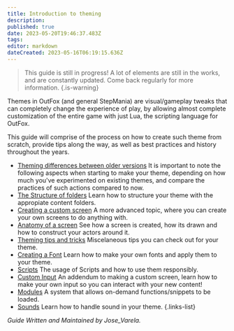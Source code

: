 ```yaml
---
title: Introduction to theming
description: 
published: true
date: 2023-05-20T19:46:37.483Z
tags: 
editor: markdown
dateCreated: 2023-05-16T06:19:15.636Z
---
```



> This guide is still in progress! A lot of elements are still in the works, and are constantly updated.
> Come back regularly for more information.
{.is-warning}

<!--, which are being written on the `theming` branch of this wiki.-->

Themes in OutFox (and general StepMania) are visual/gameplay tweaks that can completely change the experience of play, by allowing almost complete customization of the entire game with just Lua, the scripting language for OutFox.

This guide will comprise of the process on how to create such theme from scratch, provide tips along the way, as well as best practices and history throughout the years.


- [Theming differences between older versions](/en/dev/theming/Theming-0-Differences) It is important to note the following aspects when starting to make your theme, depending on how much you've experimented on existing themes, and compare the practices of such actions compared to now.
- [The Structure of folders](/en/dev/theming/Theming-1-Folders) Learn how to structure your theme with the appropiate content folders.
- [Creating a custom screen](/en/dev/theming/Theming-2-Screen-Creation) A more advanced topic, where you can create your own screens to do anything with.
- [Anatomy of a screen](/en/dev/theming/Theming-3-Anatomy-Screen) See how a screen is created, how its drawn and how to construct your actors around it.
- [Theming tips and tricks](/en/dev/theming/tips/_index) Miscelaneous tips you can check out for your theme.
- [Creating a Font](/en/dev/theming/Theming-4-Creating-Font) Learn how to make your own fonts and apply them to your theme.
- [Scripts](/en/dev/theming/Theming-Scripts) The usage of Scripts and how to use them responsibly.
- [Custom Input](/en/dev/theming/Theming-Custom-Input) An addendum to making a custom screen, learn how to make your own input so you can interact with your new content!
- [Modules](/en/dev/theming/Theming-Modules) A system that allows on-demand functions/snippets to be loaded.
- [Sounds](/en/dev/theming/Theming-Sounds) Learn how to handle sound in your theme.
{.links-list}

*Guide Written and Maintained by Jose_Varela.*